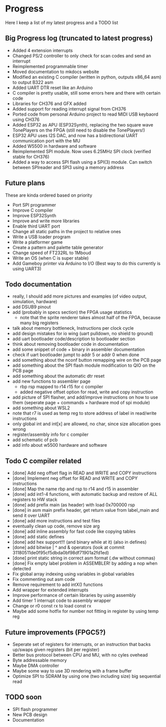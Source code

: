 # Progress
Here I keep a list of my latest progress and a TODO list

## Big Progress log (truncated to latest progress)
- Added 4 extension interrupts
- Changed PS/2 controller to only check for scan codes and send an interrupt
- Reimplemented programmable timer
- Moved documentation to mkdocs website
- Modified an existing C compiler (written in python, outputs x86_64 asm) to output B322 asm
- Added UART DTR reset like an Arduino
- C compiler is pretty usable, still some errors here and there with certain code
- Libraries for CH376 and GFX added
- Added support for reading interrupt signal from CH376
- Ported code from personal Arduino project to read MIDI USB keybaord using CH376
- Added ESP32 as APU (ESP32Synth), replacing the two square wave TonePlayers on the FPGA (still need to disable the TonePlayers!)
- ESP32 APU uses I2S DAC, and now has a bidirectional UART communication port with the MU
- Added W5500 in hardware and software
- Reimplemented SPI module. Now uses 6.25MHz SPI clock (verified stable for CH376)
- Added a way to access SPI flash using a SPI(3) module. Can switch between SPIreader and SPI3 using a memory address

## Future plans
These are kinda ordered based on priority

- Port SPI programmer
- Improve C compiler
- Improve ESP32Synth
- Improve and write more libraries
- Enable third UART port
- Change all static paths in the project to relative ones
- Write a USB loader program
- Write a platformer game
- Create a pattern and palette table generator
- Change speed of FT232RL to 1Mboud
- Write an OS (when C is super stable)
- Add Gameboy printer via Arduino to I/O (Best way to do this currently is using UART3)

## Todo documentation
- really, I should add more pictures and examples (of video output, simulation, hardware)
- add DSUB9 pinout
- add (probably in specs section) the FPGA usage statistics
	- note that the sprite renderer takes almost half of the FPGA, because many big registers
- talk about memory bottleneck, Instructions per clock cycle
- add design mistakes for io wing (uart pulldown, no shield to ground)
- add uart bootloader code/description to bootloader section
- think about removing bootloader code in documentation
- add some snippet of code + binary in assembler documentation
- check if uart bootloader jumpt to addr 5 or addr 0 when done
- add something about the nconf button remapping wire on the PCB page
- add something about the SPI flash module modification to QIO on the PCB page
- add something about the automatic dtr reset
- add new functions to assembler page
	- rbp rsp mapped to r14 r15 for c compiler
	- added negative offset option for read, write and copy instruction
- add picture of SPI flasher, and add/improve instructions on how to use them (seperate page + commands + hardware mod of spi module)
- add something about WSL2
- note that r7 is used as temp reg to store address of label in read/write instructions
- only global int and int[x] are allowed, no char, since size allocation goes wrong
- register/assembly info for c compiler
- add schematic of pcb
- add info about w5500 hardware and software


## Todo C compiler related
- [done] Add neg offset flag in READ and WRITE and COPY instructions
- [done] Implement neg offset for READ and WRITE and COPY instructions
- [done] Map the name rbp and rsp to r14 and r15 in assembler
- [done] add int1-4 functions, with automatic backup and restore of ALL registers to HW stack
- [done] add prefix main (as header) with load 0x700000 rsp
- [done] in asm main prefix header, get return value from label_main and send it over UART
- [done] add more instructions and test files
- eventually clean up code, remove size arg
- [done] add inline assembly for fast code like copying tables
- [done] add static defines
- [done] add hex support!!! (and binary while at it) (also in defines)
- [done] add bitwise | ^ and & operators (look at commit 31180511de0f95cf5dbda0bf98df71901a2fd1ed)
- [done] print static string in correct asm format (.dw without commas)
- [done] Fix empty label problem in ASSEMBLER! by adding a nop when detected
- Fix global array indexing using variables in global variables
- Fix commenting out asm code
- Remove requirement to add intX() functions
- Add wrapper for extended interrupts
- Improve performance of certain libraries by using assembly
- Add timer 1 interrupt code to assembly wrapper
- Change or r0 const rx to load const rx
- Maybe add some hotfix for number not fitting in register by using temp reg


## Future improvements (FPGC5?)
- Seperate set of registers for interrupts, or an instruction that backs up/swaps given registers (bit per register)
- Better bus protocol between CPU and MU, with no cyles ovehead
- Byte addressable memory
- Maybe DMA controller
- Maybe some way to use 3D rendering with a frame buffer
- Optimize SPI to SDRAM by using one (two including size) big sequential read


## TODO soon
- SPI flash programmer
- New PCB design
- Documentation